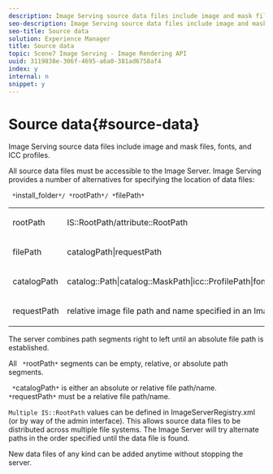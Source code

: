 ```yaml
---
description: Image Serving source data files include image and mask files, fonts, and ICC profiles.
seo-description: Image Serving source data files include image and mask files, fonts, and ICC profiles.
seo-title: Source data
solution: Experience Manager
title: Source data
topic: Scene7 Image Serving - Image Rendering API
uuid: 3119838e-306f-4695-a6a0-381ad6758af4
index: y
internal: n
snippet: y
---
```


# Source data{#source-data}

Image Serving source data files include image and mask files, fonts, and ICC profiles.

All source data files must be accessible to the Image Server. Image Serving provides a number of alternatives for specifying the location of data files:

` *`install_folder`*/ *`rootPath`*/ *`filePath`*`

<table id="simpletable_26686444C7EF46D6BC4C0490C8010BF9"> 
 <tr class="strow"> 
  <td class="stentry"> <p><span class="codeph"> <span class="varname"> rootPath</span></span> </p></td> 
  <td class="stentry"> <p><span class="codeph"> IS::RootPath/attribute::RootPath</span> </p></td> 
 </tr> 
 <tr class="strow"> 
  <td class="stentry"> <p><span class="codeph"> <span class="varname"> filePath </span></span> </p></td> 
  <td class="stentry"> <p><span class="codeph"> catalogPath|requestPath</span> </p></td> 
 </tr> 
 <tr class="strow"> 
  <td class="stentry"> <p><span class="codeph"> <span class="varname"> catalogPath</span></span> </p></td> 
  <td class="stentry"> <p><span class="codeph"> catalog::Path|catalog::MaskPath|icc::ProfilePath|font::FontPath|font::MetricsPath</span> </p></td> 
 </tr> 
 <tr class="strow"> 
  <td class="stentry"> <p><span class="codeph"> <span class="varname"> requestPath</span></span> </p></td> 
  <td class="stentry"> <p><span class="codeph"> relative image file path and name specified in an Image Serving HTTP request</span> </p></td> 
 </tr> 
</table>

The server combines path segments right to left until an absolute file path is established.

All ` *`rootPath`*` segments can be empty, relative, or absolute path segments.

` *`catalogPath`*` is either an absolute or relative file path/name. ` *`requestPath`*` must be a relative file path/name.

`Multiple IS::RootPath` values can be defined in ImageServerRegistry.xml (or by way of the admin interface). This allows source data files to be distributed across multiple file systems. The Image Server will try alternate paths in the order specified until the data file is found.

New data files of any kind can be added anytime without stopping the server. 

